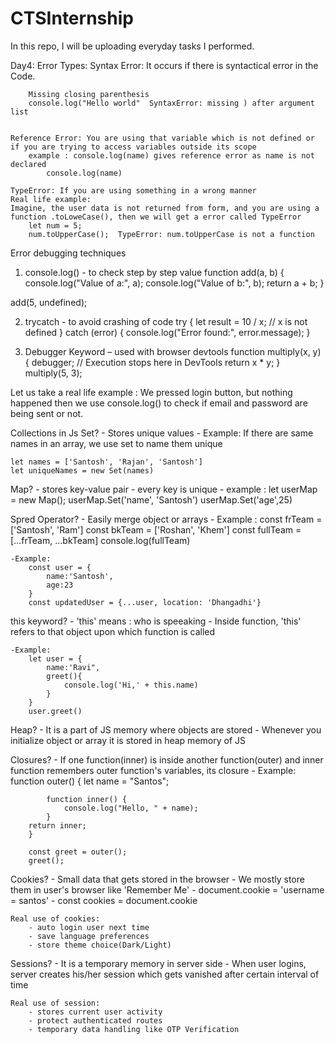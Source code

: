 # CTSInternship
In this repo, I will be uploading everyday tasks I performed.


Day4:
Error Types:
    Syntax Error: It occurs if there is syntactical error in the Code.

        Missing closing parenthesis
        console.log("Hello world"  SyntaxError: missing ) after argument list


    Reference Error: You are using that variable which is not defined or if you are trying to access variables outside its scope 
        example : console.log(name) gives reference error as name is not declared
            console.log(name)

    TypeError: If you are using something in a wrong manner 
    Real life example:
    Imagine, the user data is not returned from form, and you are using a function .toLoweCase(), then we will get a error called TypeError
        let num = 5;
        num.toUpperCase();  TypeError: num.toUpperCase is not a function



Error debugging techniques

1. console.log() - to check step by step value
function add(a, b) {
  console.log("Value of a:", a);
  console.log("Value of b:", b);
  return a + b;
}

add(5, undefined); 

2. trycatch - to avoid crashing of code 
try {
  let result = 10 / x; // x is not defined
} catch (error) {
  console.log("Error found:", error.message);
}

3. Debugger Keyword – used with browser devtools
function multiply(x, y) {
  debugger; // Execution stops here in DevTools
  return x * y;
}
multiply(5, 3);


Let us take a real life example : We pressed login button, but nothing happened then we use console.log() to check if email and password are being sent or not. 


Collections in Js
Set?
    - Stores unique values
    - Example: If there are same names in an array, we use set to name them unique

    let names = ['Santosh', 'Rajan', 'Santosh']
    let uniqueNames = new Set(names)
Map?
    - stores key-value pair
    - every key is unique
    - example : 
        let userMap = new Map();
        userMap.Set('name', 'Santosh')
        userMap.Set('age',25)

Spred Operator?
    - Easily merge object or arrays
    - Example :
        const frTeam = ['Santosh', 'Ram']
        const bkTeam = ['Roshan', 'Khem']
        const fullTeam = [...frTeam, ...bkTeam]
        console.log(fullTeam)
    
    -Example:
        const user = {
            name:'Santosh',
            age:23
        }
        const updatedUser = {...user, location: 'Dhangadhi'}
this keyword?
    - 'this' means : who is speeaking
    - Inside function, 'this' refers to that object upon which function is called

    -Example:
        let user = {
            name:'Ravi",
            greet(){
                console.log('Hi,' + this.name)
            }
        }
        user.greet()

Heap?
    - It is a part of JS memory where objects are stored
    - Whenever you initialize object or array it is stored in heap memory of JS

Closures?
    - If one function(inner) is inside another function(outer) and inner function remembers outer function's variables, its closure
    - Example:
        function outer() {
            let name = "Santos";

            function inner() {
                console.log("Hello, " + name);
            }
        return inner;
        }

        const greet = outer();
        greet();

Cookies?
    - Small data that gets stored in the browser
    - We mostly store them in user's browser like 'Remember Me'
    - document.cookie = 'username = santos'
    - const cookies = document.cookie

    Real use of cookies:
        - auto login user next time
        - save language preferences
        - store theme choice(Dark/Light)
Sessions?
    - It is a temporary memory in server side
    - When user logins, server creates his/her session which gets vanished after certain interval of time

    Real use of session:
        - stores current user activity
        - protect authenticated routes
        - temporary data handling like OTP Verification


